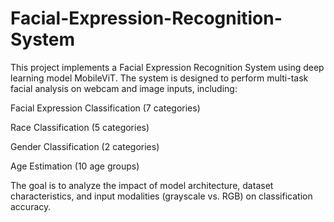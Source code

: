 # Facial-Expression-Recognition-System
This project implements a Facial Expression Recognition System using deep learning model MobileViT. The system is designed to perform multi-task facial analysis on webcam and image inputs, including:

Facial Expression Classification (7 categories)

Race Classification (5 categories)

Gender Classification (2 categories)

Age Estimation (10 age groups)

The goal is to analyze the impact of model architecture, dataset characteristics, and input modalities (grayscale vs. RGB) on classification accuracy.
